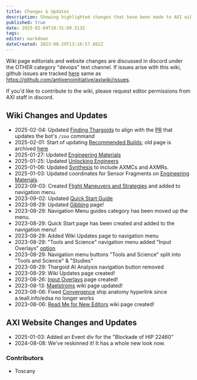```yaml
---
title: Changes & Updates
description: Showing highlighted changes that have been made to AXI wiki and AXI website.
published: true
date: 2025-02-04T18:31:09.513Z
tags:
editor: markdown
dateCreated: 2023-08-29T13:16:57.862Z
---
```


Wiki page editorials and website changes are discussed in discord under the OTHER category "devops" text channel. If issues arise with this wiki, github issues are tracked [here](https://github.com/antixenoinitiative/axiwiki/issues) same as <https://github.com/antixenoinitiative/axiwiki/issues>.

If you'd like to contribute to the wiki, please request editor permissions from AXI staff in discord.

## Wiki Changes and Updates
- 2025-02-04: Updated [Finding Thargoids](/en/finding-thargoids) to align with the [PR](https://github.com/antixenoinitiative/warden.bot/pull/183/files) that updates the bot's `/zoo` command
- 2025-02-01: Start of updating [Recommended Builds](/en/builds); old page is archived [here](/en/builds-old)
- 2025-01-27: Updated [Engineering Materials](/en/engineering-materials)
- 2025-01-25: Updated [Unlocking Engineers](/en/Unlocking-Engineers)
- 2025-01-06: Updated [Synthesis](/en/synthesis) to include AXMCs and AXMRs.
- 2025-01-03: Updated coordinates for Sensor Fragments on [Engineering Materials](/en/engineering).
- 2023-09-03: Created [Flight Maneuvers and Strategies](/en/flight) and added to navigation menu.
- 2023-09-02: Updated [Quick Start Guide](/en/quick-start-guide)
- 2023-08-29: Updated [Gibbing](/en/gibbing) page!
- 2023-08-29: Navigation Menu guides category has been moved up the menu.
- 2023-08-29: Quick Start page has been created and added to the navigation menu!
- 2023-08-29: Added Wiki Updates page to navigation menu
- 2023-08-29: "Tools and Science" navigation menu added "Input Overlays" [option](/en/input_overlays)
- 2023-08-29: Navigation menu buttons "Tools and Science" split into "Tools and Science" & "Studies"
- 2023-08-29: Thargoid AI Analysis navigation button removed
- 2023-08-29: Wiki Updates page created!
- 2023-08-26: [Input Overlays](/en/input_overlays) page created!
- 2023-08-13: [Maelstroms](/en/Maelstrom) wiki page updated!
- 2023-08-06: Fixed [Convergence](/en/convergence) ship anatomy hyperlink since a.teall.info/edsa no longer works
- 2023-08-06: [Read Me for New Editors](/en/READ_ME_New_Editors) wiki page created!

## AXI Website Changes and Updates

- 2025-01-03: Added an Event div for the "Blockade of HIP 22460"
- 2024-08-08: We've reskinned it! It has a whole new look now.

### Contributors
- Toscany
